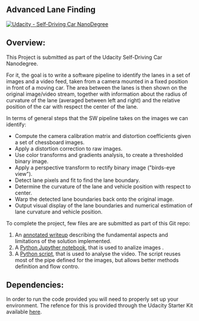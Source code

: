 ## Advanced Lane Finding
[![Udacity - Self-Driving Car NanoDegree](https://s3.amazonaws.com/udacity-sdc/github/shield-carnd.svg)](http://www.udacity.com/drive)

Overview:
---

This Project is submitted as part of the Udacity Self-Driving Car Nanodegree.

For it, the goal is to write a software pipeline to identify the lanes in a set of images and a video feed, taken from a camera mounted in a fixed position in front of a moving car. The area between the lanes is then shown on the original image/video stream, together with information about the radius of curvature of the lane (averaged between left and right) and the relative position of the car with respect the center of the lane.

In terms of general steps that the SW pipeline takes on the images we can identify:

* Compute the camera calibration matrix and distortion coefficients given a set of chessboard images.
* Apply a distortion correction to raw images.
* Use color transforms and gradients analysis, to create a thresholded binary image.
* Apply a perspective transform to rectify binary image ("birds-eye view").
* Detect lane pixels and fit to find the lane boundary.
* Determine the curvature of the lane and vehicle position with respect to center.
* Warp the detected lane boundaries back onto the original image.
* Output visual display of the lane boundaries and numerical estimation of lane curvature and vehicle position.

To complete the project, few files are are submitted as part of this Git repo: 

1. An [annotated writeup](https://github.com/russom/CarND-Advanced-Lane-Lines-RussoM/blob/master/Advanced_lanes_finding_writeup.md) describing the fundamental aspects and limitations of the solution implemented.
2. A [Python Jupyther notebook](https://github.com/russom/CarND-Advanced-Lane-Lines-RussoM/blob/master/advanced_lane_finds.ipynb), that is used to analize images .
3. A [Python script](https://github.com/russom/CarND-Advanced-Lane-Lines-RussoM/blob/master/AdvLineFinder.py), that is used to analyse the video. The script reuses most of the pipe defined for the images, but allows better methods definition and flow contro.

Dependencies:
---
In order to run the code provided you will need to properly set up your environment. The refence for this is provided through the Udacity Starter Kit available [here](https://github.com/udacity/CarND-Term1-Starter-Kit).
